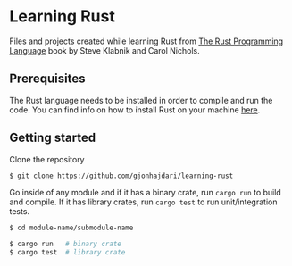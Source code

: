 # Learning Rust

Files and projects created while learning Rust from [The Rust Programming Language](https://doc.rust-lang.org/book/) book by Steve Klabnik and Carol Nichols.

## Prerequisites

The Rust language needs to be installed in order to compile and run the code. You can find info on how to install Rust on your machine [here](https://www.rust-lang.org/tools/install).

## Getting started

Clone the repository

```bash
$ git clone https://github.com/gjonhajdari/learning-rust
```

Go inside of any module and if it has a binary crate, run `cargo run` to build and compile. If it has library crates, run `cargo test` to run unit/integration tests.

```bash
$ cd module-name/submodule-name

$ cargo run   # binary crate
$ cargo test  # library crate
```
